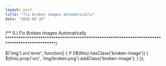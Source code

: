 ```yaml
---
layout: post
title: "fix broken images automatically"
date: "2016-02-26"
---
```


/**
0.)  Fix Broken Images Automatically
**********************************************************************************************/


$('img').on('error', function() {
  if (!$(this).hasClass('broken-image')) {
    $(this).prop('src', 'img/broken.png').addClass('broken-image');
  }
});
